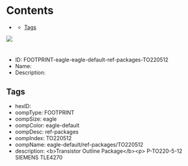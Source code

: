 



Contents
========

* [](#)
	* [Tags](#tags)
  
![][im]
# 

- ID: FOOTPRINT-eagle-eagle-default-ref-packages-TO220512
- Name: 
- Description: 

## Tags

- hexID: 
- oompType: FOOTPRINT
- oompSize: eagle
- oompColor: eagle-default
- oompDesc: ref-packages
- oompIndex: TO220512
- oompName: eagle-default/ref-packages/TO220512
- description: &lt;b&gt;Transistor Outline Package&lt;/b&gt;&lt;p&gt;&#xD;
P-TO220-5-12 SIEMENS TLE4270



[im]: image.png
